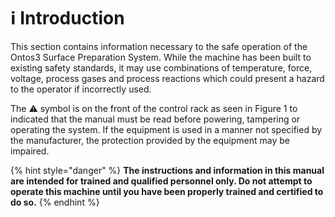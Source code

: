# ℹ Introduction

This section contains information necessary to the safe operation of the Ontos3 Surface Preparation System. While the machine has been built to existing safety standards, it may use combinations of temperature, force, voltage, process gases and process reactions which could present a hazard to the operator if incorrectly used.

The :warning: symbol is on the front of the control rack as seen in Figure 1 to indicated that the manual must be read before powering, tampering or operating the system. If the equipment is used in a manner not specified by the manufacturer, the protection provided by the equipment may be impaired.

{% hint style="danger" %}
**The instructions and information in this manual are intended for trained and qualified personnel only. Do not attempt to operate this machine until you have been properly trained and certified to do so.**
{% endhint %}

